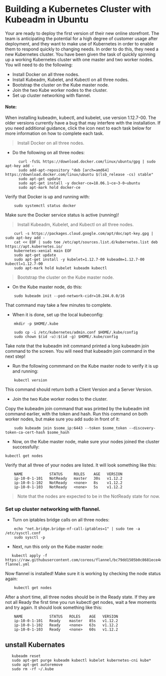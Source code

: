 # Building a Kubernetes Cluster with Kubeadm in Ubuntu

Your are ready to deploy the first version of their new online storefront. The team is anticipating the potential for a high degree of customer usage after deployment, and they want to make use of Kubernetes in order to enable them to respond quickly to changing needs. In order to do this, they need a new Kubernetes cluster. You have been given the task of quickly spinning up a working Kubernetes cluster with one master and two worker nodes.
You will need to do the following:

- Install Docker on all three nodes.
- Install Kubeadm, Kubelet, and Kubectl on all three nodes.
- Bootstrap the cluster on the Kube master node.
- Join the two Kube worker nodes to the cluster.
- Set up cluster networking with flannel.

#### Note:
When installing kubeadm, kubectl, and kubelet, use version 1.12.7-00. The older versions currently have a bug that may interfere with the installation. If you need additional guidance, click the icon next to each task below for more information on how to complete each task. 

> Install Docker on all three nodes.
- Do the following on all three nodes:

```
      curl -fsSL https://download.docker.com/linux/ubuntu/gpg | sudo apt-key add -
      sudo add-apt-repository "deb [arch=amd64] https://download.docker.com/linux/ubuntu $(lsb_release -cs) stable"
      sudo apt-get update
      sudo apt-get install -y docker-ce=18.06.1~ce~3-0~ubuntu
      sudo apt-mark hold docker-ce  
```

  Verify that Docker is up and running with:
  ```
      sudo systemctl status docker
  ```   
  Make sure the Docker service status is active (running)!


> Install Kubeadm, Kubelet, and Kubectl on all three nodes.


```
    curl -s https://packages.cloud.google.com/apt/doc/apt-key.gpg | sudo apt-key add -
    cat << EOF | sudo tee /etc/apt/sources.list.d/kubernetes.list deb https://apt.kubernetes.io/ 
    kubernetes-xenial main EOF
    sudo apt-get update
    sudo apt-get install -y kubelet=1.12.7-00 kubeadm=1.12.7-00 kubectl=1.12.7-00
    sudo apt-mark hold kubelet kubeadm kubectl

```

> Bootstrap the cluster on the Kube master node.

- On the Kube master node, do this:

```
    sudo kubeadm init --pod-network-cidr=10.244.0.0/16
```

That command may take a few minutes to complete.

- When it is done, set up the local kubeconfig:

```    
    mkdir -p $HOME/.kube
```

```
    sudo cp -i /etc/kubernetes/admin.conf $HOME/.kube/config
    sudo chown $(id -u):$(id -g) $HOME/.kube/config
```
	
Take note that the kubeadm init command printed a long kubeadm join command to the screen. You will need that kubeadm join command in the next step!

- Run the following commmand on the Kube master node to verify it is up and running:

```
    kubectl version
```
This command should return both a Client Version and a Server Version.


- Join the two Kube worker nodes to the cluster.

 Copy the kubeadm join command that was printed by the kubeadm init command earlier, with the token and hash. Run this command on both worker nodes, but make sure you add sudo in front of it:

```
    sudo kubeadm join $some_ip:6443 --token $some_token --discovery-token-ca-cert-hash $some_hash

```

- Now, on the Kube master node, make sure your nodes joined the cluster successfully:

```
kubectl get nodes
```

Verify that all three of your nodes are listed. It will look something like this:

```
    NAME            STATUS     ROLES    AGE   VERSION
    ip-10-0-1-101   NotReady   master   30s   v1.12.2
    ip-10-0-1-102   NotReady   <none>   8s    v1.12.2
    ip-10-0-1-103   NotReady   <none>   5s    v1.12.2
```

 > Note that the nodes are expected to be in the NotReady state for now.

### Set up cluster networking with flannel.

 - Turn on iptables bridge calls on all three nodes:

```
    echo "net.bridge.bridge-nf-call-iptables=1" | sudo tee -a /etc/sysctl.conf 
    sudo sysctl -p
```

- Next, run this only on the Kube master node:

```
   kubectl apply -f https://raw.githubusercontent.com/coreos/flannel/bc79dd1505b0c8681ece4de4c0d86c5cd2643275/Documentation/kube-flannel.yml
```

Now flannel is installed! Make sure it is working by checking the node status again:

```
    kubectl get nodes
```

After a short time, all three nodes should be in the Ready state. If they are not all Ready the first time you run kubectl get nodes, wait a few moments and try again. It should look something like this:

```
    NAME            STATUS   ROLES    AGE   VERSION
    ip-10-0-1-101   Ready    master   85s   v1.12.2
    ip-10-0-1-102   Ready    <none>   63s   v1.12.2
    ip-10-0-1-103   Ready    <none>   60s   v1.12.2
```

## unstall Kubernates

```
   kubeadm reset
   sudo apt-get purge kubeadm kubectl kubelet kubernetes-cni kube*   
   sudo apt-get autoremove  
   sudo rm -rf ~/.kube
```

